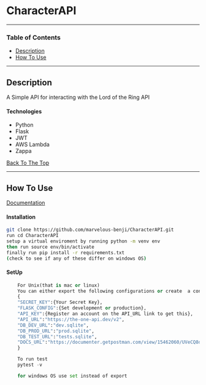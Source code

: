 # CharacterAPI



---

### Table of Contents

- [Description](#description)
- [How To Use](#how-to-use)

---

## Description

A Simple API for interacting with the Lord of the Ring API

#### Technologies

- Python
- Flask
- JWT
- AWS Lambda
- Zappa

[Back To The Top](#read-me-template)

---

## How To Use

[Documentation]( https://pmmo57o8ta.execute-api.us-east-2.amazonaws.com/dev)

#### Installation
```bash
git clone https://github.com/marvelous-benji/CharacterAPI.git
run cd CharacterAPI
setup a virtual enviroment by running python -m venv env
then run source env/bin/activate
finally run pip install -r requirements.txt
(check to see if any of these differ on windows OS)
```


#### SetUp

```python
    For Unix(that is mac or linux)
    You can either export the following configurations or create  a config.json file and enter:
    {
    "SECRET_KEY":{Your Secret Key},
    "FLASK_CONFIG":{Set development or production},
    "API_KEY":{Register an account on the API_URL link to get this},
    "API_URL":"https://the-one-api.dev/v2",
    "DB_DEV_URL":"dev.sqlite",
    "DB_PROD_URL":"prod.sqlite",
    "DB_TEST_URL":"tests.sqlite",
    "DOCS_URL":"https://documenter.getpostman.com/view/15462060/UVeCQ8dj"
    }

    To run test
    pytest -v

    for windows OS use set instead of export

```